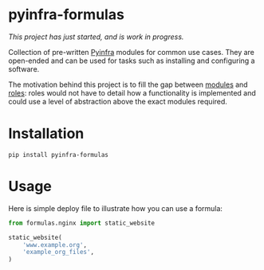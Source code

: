 # pyinfra-formulas

*This project has just started, and is work in progress.*

Collection of pre-written [Pyinfra](https://github.com/Fizzadar/pyinfra) modules for common use cases. They are open-ended and can be used for tasks such as installing and configuring a software.

The motivation behind this project is to fill the gap between [modules](https://pyinfra.readthedocs.io/en/latest/modules.html) and [roles](https://pyinfra.readthedocs.io/en/latest/building_a_deploy.html#includes-roles): roles would not have to detail how a functionality is implemented and could use a level of abstraction above the exact modules required.

# Installation

`pip install pyinfra-formulas`

# Usage

Here is simple deploy file to illustrate how you can use a formula:
```python
from formulas.nginx import static_website

static_website(
    'www.example.org',
    'example_org_files',
)
```
